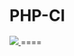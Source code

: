 PHP-CI
====

<a href="http://teamcity.link.sg/viewType.html?buildTypeId=PHP_CD">
<img src="http://teamcity.link.sg/app/rest/builds/buildType:PHP_CD/statusIcon.svg"/>
</a>
====
